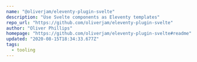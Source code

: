 ```yaml
---
name: "@oliverjam/eleventy-plugin-svelte"
description: "Use Svelte components as Eleventy templates"
repo_url: "https://github.com/oliverjam/eleventy-plugin-svelte"
author: "Oliver Phillips"
homepage: "https://github.com/oliverjam/eleventy-plugin-svelte#readme"
updated: "2020-08-15T18:34:33.677Z"
tags: 
  - tooling
---
```

